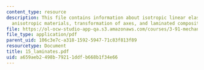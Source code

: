 ```yaml
---
content_type: resource
description: This file contains information about isotropic linear elastic materials,
  anisotropic materials, transformation of axes, and laminated composite plates.
file: https://ol-ocw-studio-app-qa.s3.amazonaws.com/courses/3-91-mechanical-behavior-of-plastics-spring-2007/a659aeb2498b79211ddfb668b1f34e66_15_laminates.pdf
file_type: application/pdf
parent_uid: 106c3e7c-a318-1592-5947-71c83f813f89
resourcetype: Document
title: 15_laminates.pdf
uid: a659aeb2-498b-7921-1ddf-b668b1f34e66
---
```

